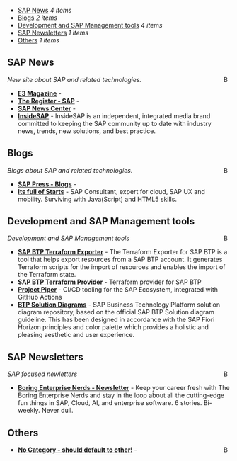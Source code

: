 - [SAP News](#news) _4 items_
- [Blogs](#blogs) _2 items_
- [Development and SAP Management tools](#tools) _4 items_
- [SAP Newsletters](#newsletter) _1 items_
- [Others](#other) _1 items_

## SAP News

<a href="#contents"><img align="right" width="15" height="15" src="https://git.io/JtehR" alt="Back to top"></a>

_New site about SAP and related technologies._

- <b><a href="https://e3mag.com/en/">E3 Magazine</a></b> - 
- <b><a href="https://www.theregister.com/Tag/SAP/">The Register - SAP</a></b> - 
- <b><a href="https://news.sap.com/">SAP News Center</a></b> - 
- <b><a href="https://insidesap.com/">InsideSAP</a></b> - InsideSAP is an independent, integrated media brand committed to keeping the SAP community up to date with industry news, trends, new solutions, and best practice.
## Blogs

<a href="#contents"><img align="right" width="15" height="15" src="https://git.io/JtehR" alt="Back to top"></a>

_Blogs about SAP and related technologies._

- <b><a href="https://blog.sap-press.com/">SAP Press - Blogs</a></b> - 
- <b><a href="https://www.itsfullofstars.de/category/sap/">Its full of Starts</a></b> - SAP Consultant, expert for cloud, SAP UX and mobility. Surviving with Java(Script) and HTML5 skills.
## Development and SAP Management tools

<a href="#contents"><img align="right" width="15" height="15" src="https://git.io/JtehR" alt="Back to top"></a>

_Development and SAP Management tools_

- <b><a href="https://github.com/SAP/terraform-exporter-btp">SAP BTP Terraform Exporter</a></b> - The Terraform Exporter for SAP BTP is a tool that helps export resources from a SAP BTP account. It generates Terraform scripts for the import of resources and enables the import of the Terraform state.
- <b><a href="https://github.com/sap/terraform-provider-btp/">SAP BTP Terraform Provider</a></b> - Terraform provider for SAP BTP
- <b><a href="https://github.com/SAP/project-piper-action">Project Piper</a></b> - CI/CD tooling for the SAP Ecosystem, integrated with GitHub Actions
- <b><a href="https://github.com/SAP/btp-solution-diagrams/">BTP Solution Diagrams</a></b> - SAP Business Technology Platform solution diagram repository, based on the official SAP BTP Solution diagram guideline. This has been designed in accordance with the SAP Fiori Horizon principles and color palette which provides a holistic and pleasing aesthetic and user experience.
## SAP Newsletters

<a href="#contents"><img align="right" width="15" height="15" src="https://git.io/JtehR" alt="Back to top"></a>

_SAP focused newletters_

- <b><a href="https://boringenterprisenerds.com/">Boring Enterprise Nerds - Newsletter</a></b> - Keep your career fresh with The Boring Enterprise Nerds and stay in the loop about all the cutting-edge fun things in SAP, Cloud, AI, and enterprise software. 6 stories. Bi-weekly. Never dull.
## Others

<a href="#contents"><img align="right" width="15" height="15" src="https://git.io/JtehR" alt="Back to top"></a>

- <b><a href="https://kemikal.io/">No Category - should default to other!</a></b> - 
